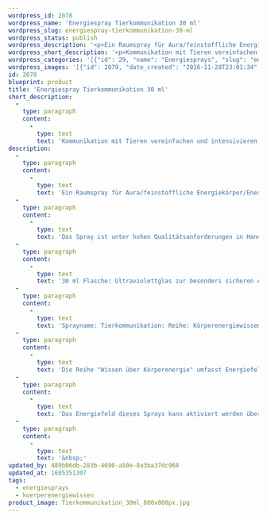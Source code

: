 ```yaml
---
wordpress_id: 2078
wordpress_name: 'Energiespray Tierkommunikation 30 ml'
wordpress_slug: energiespray-tierkommunikation-30-ml
wordpress_status: publish
wordpress_description: '<p>Ein Raumspray für Aura/feinstoffliche Energiekörper/Energiefelder. Impulse für Selbststeuerung mit einem aktivierbaren Schwingungsfeld zu: Kommunikation mit Tieren auf allen Ebenen, die individuell und mit dem Tier möglich sind. Nachrichten an Tiere aussenden und von ihnen empfangen. Verständnis entwickeln. Diese Spray ist Teil der Reihe "Kommunikation - Wissen über Körperenergie" (beachten Sie bitte unsere Anmerkungen weiter unten zur Reihe "Wissen über Körperenergien").</p><p>Das Spray ist unter hohen Qualitätsanforderungen in Handarbeit in Deutschland hergestellt aus mehrfach gereinigtem und energetisiertem Wasser (76%, konserviert mit 96%igem Weingeist (24%).</p><p>30 ml Flasche: Ultraviolettglas zur besonders sicheren Aufbewahrung mit hochwertigem, goldfarbenen Metallpumpzerstäuber mit Schutzkappe (Steigrohr: Kunststoff). Etikett: wasserfest, leicht energetisiert mit dem Informationsfeld des Airsprays. Auch als 100-ml-Sprayflasche erhältlich.</p><p>Sprayname: Tierkommunikation: Reihe: Körperenergiewissen</p><p>Die Reihe "Wissen über Körperenergie" umfasst Energiefelder in Bezug auf sämtliche Funktionen und Teilbereiche des menschlichen Körpers. Rechtlicher Hinweis: Es handelt sich bei diesen Bildern um Energiefelder mit Impulsen, um Wissen selbst zu entwickeln. Sie ersetzen nicht den Besuch bei einem Arzt etc. oder therapeutischer Anwendungen.  Für Praxisausstattung sowie die Anwendung für andere Personen etc. beraten wir Sie gerne.</p><p>Das Energiefeld dieses Sprays kann aktiviert werden über das bewusste Konzentrieren auf den für sich selbst erwünschten inneren Zustand an Wissen über Körperenergien. Es aktiviert sich jeweils der Teil des Sprayinformationsfeldes, der jeweils förderlich ist.</p><p><a href="https://my.feenbaum.de/anwendung-energiesprays/">Anwendungshinweise</a></p><p>&nbsp;</p>'
wordpress_short_description: '<p>Kommunikation mit Tieren vereinfachen und intensivieren</p>'
wordpress_categories: '[{"id": 29, "name": "Energiesprays", "slug": "energiesprays"}, {"id": 31, "name": "K\u00f6rperenergiewissen", "slug": "koerperenergiewissen"}]'
wordpress_images: '[{"id": 2079, "date_created": "2016-11-28T23:01:34", "date_created_gmt": "2016-11-28T21:01:34", "date_modified": "2016-11-28T23:01:34", "date_modified_gmt": "2016-11-28T21:01:34", "src": "https://my.feenbaum.de/wp-content/uploads/2016/11/Tierkommunikation_30ml_800x800px.jpg", "name": "tierkommunikation_30ml_800x800px", "alt": ""}]'
id: 2078
blueprint: product
title: 'Energiespray Tierkommunikation 30 ml'
short_description:
  -
    type: paragraph
    content:
      -
        type: text
        text: 'Kommunikation mit Tieren vereinfachen und intensivieren'
description:
  -
    type: paragraph
    content:
      -
        type: text
        text: 'Ein Raumspray für Aura/feinstoffliche Energiekörper/Energiefelder. Impulse für Selbststeuerung mit einem aktivierbaren Schwingungsfeld zu: Kommunikation mit Tieren auf allen Ebenen, die individuell und mit dem Tier möglich sind. Nachrichten an Tiere aussenden und von ihnen empfangen. Verständnis entwickeln. Diese Spray ist Teil der Reihe "Kommunikation - Wissen über Körperenergie" (beachten Sie bitte unsere Anmerkungen weiter unten zur Reihe "Wissen über Körperenergien").'
  -
    type: paragraph
    content:
      -
        type: text
        text: 'Das Spray ist unter hohen Qualitätsanforderungen in Handarbeit in Deutschland hergestellt aus mehrfach gereinigtem und energetisiertem Wasser (76%, konserviert mit 96%igem Weingeist (24%).'
  -
    type: paragraph
    content:
      -
        type: text
        text: '30 ml Flasche: Ultraviolettglas zur besonders sicheren Aufbewahrung mit hochwertigem, goldfarbenen Metallpumpzerstäuber mit Schutzkappe (Steigrohr: Kunststoff). Etikett: wasserfest, leicht energetisiert mit dem Informationsfeld des Airsprays. Auch als 100-ml-Sprayflasche erhältlich.'
  -
    type: paragraph
    content:
      -
        type: text
        text: 'Sprayname: Tierkommunikation: Reihe: Körperenergiewissen'
  -
    type: paragraph
    content:
      -
        type: text
        text: 'Die Reihe "Wissen über Körperenergie" umfasst Energiefelder in Bezug auf sämtliche Funktionen und Teilbereiche des menschlichen Körpers. Rechtlicher Hinweis: Es handelt sich bei diesen Bildern um Energiefelder mit Impulsen, um Wissen selbst zu entwickeln. Sie ersetzen nicht den Besuch bei einem Arzt etc. oder therapeutischer Anwendungen.  Für Praxisausstattung sowie die Anwendung für andere Personen etc. beraten wir Sie gerne.'
  -
    type: paragraph
    content:
      -
        type: text
        text: 'Das Energiefeld dieses Sprays kann aktiviert werden über das bewusste Konzentrieren auf den für sich selbst erwünschten inneren Zustand an Wissen über Körperenergien. Es aktiviert sich jeweils der Teil des Sprayinformationsfeldes, der jeweils förderlich ist.'
  -
    type: paragraph
    content:
      -
        type: text
        text: '&nbsp;'
updated_by: 489b06db-283b-4690-a50e-8a3ba37dc968
updated_at: 1685351307
tags:
  - energiesprays
  - koerperenergiewissen
product_image: Tierkommunikation_30ml_800x800px.jpg
---
```

